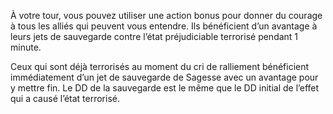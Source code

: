 ﻿---
id: subclass_mighty_leader_fr.md#cri-de-ralliement
name: Cri de ralliement
---
À votre tour, vous pouvez utiliser une action bonus pour donner du courage à tous les alliés qui peuvent vous entendre. Ils bénéficient d’un avantage à leurs jets de sauvegarde contre l’état préjudiciable terrorisé pendant 1 minute.

Ceux qui sont déjà terrorisés au moment du cri de ralliement bénéficient immédiatement d’un jet de sauvegarde de Sagesse avec un avantage pour y mettre fin. Le DD de la sauvegarde est le même que le DD initial de l’effet qui a causé l’état terrorisé.

